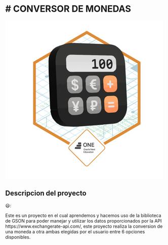 <h1> # CONVERSOR DE MONEDAS </h1>

![Logo](./assets/Badge-Conversor.png)

<h2> Descripcion del proyecto </h2> 😃:
<p> Este es un proyecto en el cual aprendemos y hacemos uso de la biblioteca de GSON para poder manejar y utilizar los datos proporcionados 
por la API https://www.exchangerate-api.com/, este proyecto realiza la conversion de una moneda a otra ambas elegidas por el usuario entre 6 opciones disponibles.
</p>

<h3></h3>
